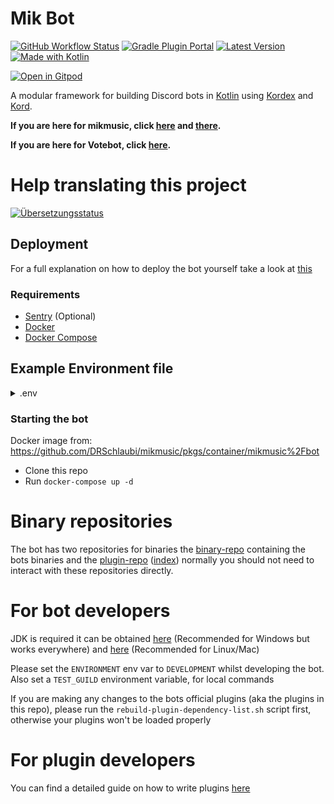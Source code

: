 # Mik Bot

[![GitHub Workflow Status](https://img.shields.io/github/actions/workflow/status/DRSchlaubi/mikbot/ci.yaml?logo=github&style=flat-square)](https://github.com/DRSchlaubi/mikbot/actions/workflows/ci.yaml)
[![Gradle Plugin Portal](https://img.shields.io/gradle-plugin-portal/v/dev.schlaubi.mikbot.gradle-plugin?logo=gradle&style=flat-square)](https://plugins.gradle.org/plugin/dev.schlaubi.mikbot.gradle-plugin)
[![Latest Version](https://img.shields.io/maven-metadata/v?logo=apache%20maven&metadataUrl=https%3A%2F%2Fschlaubi.jfrog.io%2Fartifactory%2Fmikbot%2Fdev%2Fschlaubi%2Fmikbot-api%2Fmaven-metadata.xml&style=flat-square)](https://schlaubi.jfrog.io/ui/native/mikbot/dev/schlaubi/mikbot-api/)
[![Made with Kotlin](https://img.shields.io/badge/Made%20with-Kotlin-blueviolet?style=flat-square&logo=kotlin)](https://kotlinlang.org)

[![Open in Gitpod](https://gitpod.io/button/open-in-gitpod.svg)](https://gitpod.io/#https://github.com/DRSchlaubi/mikbot)

A modular framework for building Discord bots in [Kotlin](https://kotlinlang.org)
using [Kordex](https://github.com/Kord-Extensions/kord-extensions/) and [Kord](https://github.com/kordlib).

**If you are here for mikmusic, click [here](music) and [there](mikmusic-bot).**

**If you are here for Votebot, click [here](votebot).**

# Help translating this project
<a href="https://hosted.weblate.org/engage/mikbot/">
<img src="https://hosted.weblate.org/widgets/mikbot/-/287x66-grey.png" alt="Übersetzungsstatus" />
</a>

## Deployment

For a full explanation on how to deploy the bot yourself take a look at [this](./SETUP.md)

### Requirements

- [Sentry](https://sentry.io) (Optional)
- [Docker](https://docs.docker.com/get-docker/)
- [Docker Compose](https://docs.docker.com/compose/install/)

## Example Environment file

<details>
<summary>.env</summary>

```properties
ENVIRONMENT=PRODUCTION
SENTRY_TOKEN=<>
DISCORD_TOKEN=<>
MONGO_URL=mongodb://bot:bot@mongo
MONGO_DATABASE=bot_prod
LOG_LEVEL=DEBUG
BOT_OWNERS=416902379598774273
OWNER_GUILD=<>
UPDATE_PLUGINS=false #if you want to disable the auto updater
```

</details>

### Starting the bot

Docker image from: https://github.com/DRSchlaubi/mikmusic/pkgs/container/mikmusic%2Fbot

- Clone this repo
- Run `docker-compose up -d`

# Binary repositories

The bot has two repositories for binaries the [binary-repo](https://storage.googleapis.com/mikbot-binaries) containing
the bots binaries and the [plugin-repo](https://storage.googleapis.com/mikbot-plugins) 
([index](https://storage.googleapis.com/mikbot-plugins/plugins.json)) normally you should not need to interact with 
these repositories directly.

# For bot developers

JDK is required it can be obtained [here](https://adoptium.net) (Recommended for Windows but works everywhere)
and [here](https://sdkman.io/) (Recommended for Linux/Mac)

Please set the `ENVIRONMENT` env var to `DEVELOPMENT` whilst developing the bot.
Also set a `TEST_GUILD` environment variable, for local commands

If you are making any changes to the bots official plugins (aka the plugins in this repo),
please run the `rebuild-plugin-dependency-list.sh` script first, otherwise your plugins won't be loaded properly
  
# For plugin developers

You can find a detailed guide on how to write plugins [here](PLUGINS.md)
